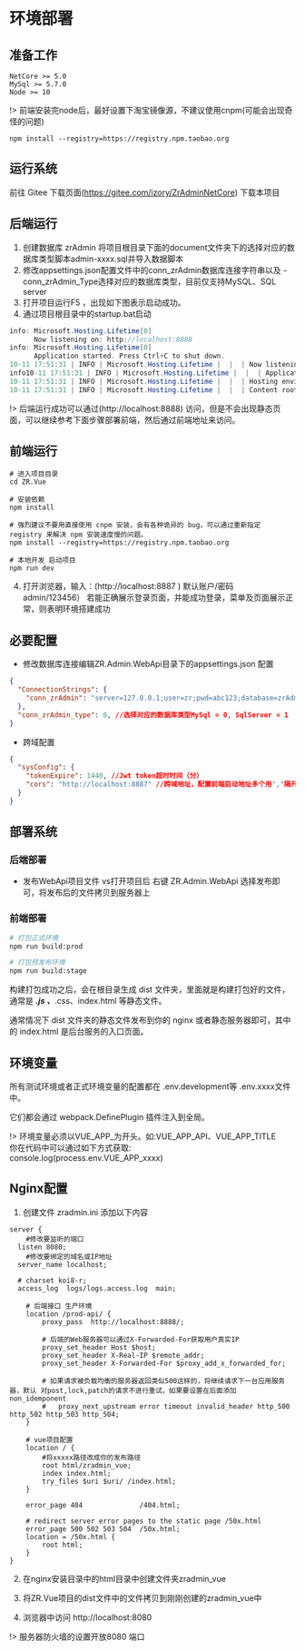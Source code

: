 # 环境部署
## 准备工作

```
NetCore >= 5.0 
MySql >= 5.7.0
Node >= 10
```

!> 前端安装完node后，最好设置下淘宝镜像源，不建议使用cnpm(可能会出现奇怪的问题)
``` node
npm install --registry=https://registry.npm.taobao.org
```

## 运行系统

前往 Gitee 下载页面(https://gitee.com/izory/ZrAdminNetCore) 下载本项目

## 后端运行
1. 创建数据库 zrAdmin 将项目根目录下面的document文件夹下的选择对应的数据库类型脚本admin-xxxx.sql并导入数据脚本
2. 修改appsettings.json配置文件中的conn_zrAdmin数据库连接字符串以及 - conn_zrAdmin_Type选择对应的数据库类型，目前仅支持MySQL、SQL server
3. 打开项目运行F5 ，出现如下图表示启动成功。
4. 通过项目根目录中的startup.bat启动

``` C#
info: Microsoft.Hosting.Lifetime[0]
      Now listening on: http://localhost:8888
info: Microsoft.Hosting.Lifetime[0]
      Application started. Press Ctrl+C to shut down.
10-11 17:51:31 | INFO | Microsoft.Hosting.Lifetime |  |  | Now listening on: http://localhost:8888
info10-11 17:51:31 | INFO | Microsoft.Hosting.Lifetime |  |  | Application started. Press Ctrl+C to shut down.
10-11 17:51:31 | INFO | Microsoft.Hosting.Lifetime |  |  | Hosting environment: Stage
10-11 17:51:31 | INFO | Microsoft.Hosting.Lifetime |  |  | Content root path: F:\ZRAdmin.NET\ZR.Admin.WebApi
```

!> 后端运行成功可以通过(http://localhost:8888) 访问，但是不会出现静态页面，可以继续参考下面步骤部署前端，然后通过前端地址来访问。

## 前端运行
``` node
# 进入项目目录
cd ZR.Vue

# 安装依赖
npm install

# 强烈建议不要用直接使用 cnpm 安装，会有各种诡异的 bug，可以通过重新指定 registry 来解决 npm 安装速度慢的问题。
npm install --registry=https://registry.npm.taobao.org

# 本地开发 启动项目
npm run dev
```
4. 打开浏览器，输入：(http://localhost:8887 ) 默认账户/密码 admin/123456）
若能正确展示登录页面，并能成功登录，菜单及页面展示正常，则表明环境搭建成功

## 必要配置
- 修改数据库连接编辑ZR.Admin.WebApi目录下的appsettings.json 配置

``` json
{
  "ConnectionStrings": {
    "conn_zrAdmin": "server=127.0.0.1;user=zr;pwd=abc123;database=zrAdmin", //修改成你的数据库连接字符串
  },
  "conn_zrAdmin_type": 0, //选择对应的数据库类型MySql = 0, SqlServer = 1
}  
```
- 跨域配置
```json
{
  "sysConfig": {
    "tokenExpire": 1440, //Jwt token超时时间（分）
    "cors": "http://localhost:8887" //跨域地址，配置前端启动地址多个用","隔开
  }
}  
```

## 部署系统
### 后端部署
- 发布WebApi项目文件
vs打开项目后 右键 ZR.Admin.WebApi 选择发布即可，将发布后的文件拷贝到服务器上

### 前端部署
``` sh
# 打包正式环境
npm run build:prod

# 打包预发布环境
npm run build:stage
```

构建打包成功之后，会在根目录生成 dist 文件夹，里面就是构建打包好的文件，通常是 ***.js 、***.css、index.html 等静态文件。

通常情况下 dist 文件夹的静态文件发布到你的 nginx 或者静态服务器即可，其中的 index.html 是后台服务的入口页面。

## 环境变量
所有测试环境或者正式环境变量的配置都在 .env.development等 .env.xxxx文件中。

它们都会通过 webpack.DefinePlugin 插件注入到全局。

!> 环境变量必须以VUE_APP_为开头。如:VUE_APP_API、VUE_APP_TITLE<br/>
 你在代码中可以通过如下方式获取:</br>
 console.log(process.env.VUE_APP_xxxx)


## Nginx配置
1. 创建文件 zradmin.ini 添加以下内容

```nginx
server {
	#修改要监听的端口
  listen 8080;
	#修改要绑定的域名或IP地址
  server_name localhost;

  # charset koi8-r;
  access_log  logs/logs.access.log  main;

	# 后端接口 生产环境
	location /prod-api/ {
		proxy_pass  http://localhost:8888/;
       
		# 后端的Web服务器可以通过X-Forwarded-For获取用户真实IP
		proxy_set_header Host $host;
		proxy_set_header X-Real-IP $remote_addr;
		proxy_set_header X-Forwarded-For $proxy_add_x_forwarded_for;
		
		# 如果请求被负载均衡的服务器返回类似500这样的，将继续请求下一台应用服务器，默认 对post,lock,patch的请求不进行重试，如果要设置在后面添加 non_idemponent
		#	proxy_next_upstream error timeout invalid_header http_500 http_502 http_503 http_504;
    }
	
	# vue项目配置
	location / {
		#将xxxxx路径改成你的发布路径
		root html/zradmin_vue;
		index index.html;
		try_files $uri $uri/ /index.html;
	}
	
    error_page 404              /404.html;

    # redirect server error pages to the static page /50x.html
    error_page 500 502 503 504  /50x.html;
    location = /50x.html {
        root html;
    }
}
```
2. 在nginx安装目录中的html目录中创建文件夹zradmin_vue

4. 将ZR.Vue项目的dist文件中的文件拷贝到刚刚创建的zradmin_vue中
5. 浏览器中访问 http://localhost:8080 

!> 服务器防火墙的设置开放8080 端口